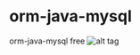 # orm-java-mysql
orm-java-mysql free
![alt tag](https://github.com/OnePeople/orm-java-mysql/blob/master/UML-project.png)
 